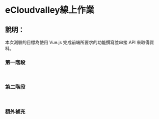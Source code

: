 # eCloudvalley線上作業
## 說明：
本次測驗的目標為使用 Vue.js 完成前端所要求的功能撰寫並串接 API 來取得資料。

### 第一階段


  <br>

### 第二階段


<br>

### 額外補充


